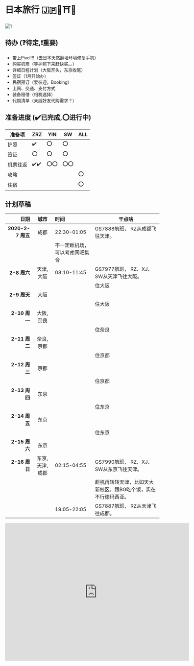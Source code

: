 # 日本旅行 🇯🇵🗼⛩️🍣


![1](https://i0.wp.com/coffscoast.focusmag.com.au/focus-uploads/2017/02/000040233036.jpg?zoom=2.625&resize=387%2C184&ssl=1)

## 待办 (❓待定,❗重要)

- 带上Pixel!!!（去日本天然翻墙环境修复手机）
- 购买机票（等护照下来赶快买。。）
- 详细日程计划（大阪开头，东京收尾）
- 签证（1月开始办）
- 民宿预订（爱彼迎，Booking）
- 上网、交通、支付方式
- 装备租借（相机选择）
- 代购清单（亲戚好友代购需求？）

## 准备进度 (✔️已完成,⭕进行中)

|准备项|ZRZ|YIN|SW|ALL|
|---  |---|---|---|---|
|护照|✔️|⭕|⭕||
|签证|⭕|⭕|⭕||
|机票往返|✔️✔️|⭕⭕|⭕⭕||
|攻略||||⭕|
|住宿||||⭕|

## 计划草稿

| 日期        |城市| 时间           | 干点啥  |
| -------------:|:---:|:-------------| -----|
|**2020-2-7 周五**|成都| 22:30-01:05|GS7888航班， RZ从成都飞往天津。|
|||不一定睡机场，可以考虑网吧集合|
|**2-8 周六**|天津, 大阪|08:10-11:45| GS7977航班， RZ、XJ、SW从天津飞往大阪。|
||||住大阪|
|**2-9 周天**|大阪||
||||住大阪|
|**2-10 周一**|大阪, 奈良||
||||住奈良|
|**2-11 周二**|奈良, 京都||
||||住京都|
|**2-12 周三**|京都||
||||住京都|
|**2-13 周四**|东京||
||||住东京|
|**2-14 周五**|东京||
||||住东京|
|**2-15 周六**|东京||
|**2-16 周日**|东京, 天津, 成都|02:15-04:55| GS7990航班， RZ、XJ、SW从东京飞往天津。|
||||趁机再转转天津，比如天大新校区，跟BG吃个饭，实在不行德玛西亚。|
|||19:05-22:05|GS7887航班， RZ从天津飞往成都。|


  <iframe src="https://www.google.com/maps/embed?pb=!1m28!1m12!1m3!1d3280.362138077872!2d135.5012757152321!3d34.696044880435764!2m3!1f0!2f0!3f0!3m2!1i1024!2i768!4f13.1!4m13!3e3!4m5!1s0x6000e6e90e4c983b%3A0xac1348cd8b18acd!2sO%20Gallery%20Eyes!3m2!1d34.69702!2d135.5034849!4m5!1s0x6000e6e88ec05f7f%3A0x7df46ec58e958c1b!2zSmFwYW4sIOOAkjUzMC0wMDQ3IE9zYWthLCBLaXRhIFdhcmQsIE5pc2hpdGVubWEsIDIgQ2hvbWXiiJIx4oiSMTgg6Ii55YWl5qmL!3m2!1d34.694942!2d135.503623!5e0!3m2!1sen!2spt!4v1572320659350!5m2!1sen!2spt" width="600" height="450" frameborder="0" style="border:0;" allowfullscreen=""></iframe>
